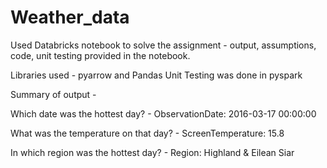 # Weather_data

Used Databricks notebook to solve the assignment - output, assumptions, code, unit testing provided in the notebook.

Libraries used - pyarrow and Pandas
Unit Testing was done in pyspark

Summary of output -

Which date was the hottest day? - ObservationDate: 2016-03-17 00:00:00

What was the temperature on that day? - ScreenTemperature: 15.8

In which region was the hottest day? - Region: Highland & Eilean Siar
